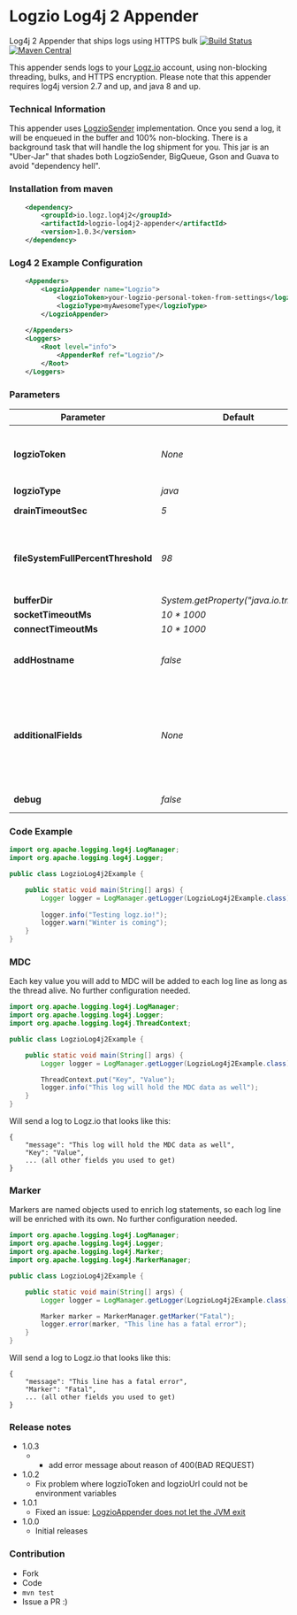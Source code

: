 # Logzio Log4j 2 Appender 
Log4j 2 Appender that ships logs using HTTPS bulk
[![Build Status](https://travis-ci.org/logzio/logzio-log4j2-appender.svg?branch=master)](https://travis-ci.org/logzio/logzio-log4j2-appender)
[![Maven Central](https://maven-badges.herokuapp.com/maven-central/io.logz.log4j2/logzio-log4j2-appender/badge.svg)](http://mvnrepository.com/artifact/io.logz.log4j2/logzio-log4j2-appender)

This appender sends logs to your [Logz.io](http://logz.io) account, using non-blocking threading, bulks, and HTTPS encryption. Please note that this appender requires log4j version 2.7 and up, and java 8 and up.

### Technical Information
This appender uses  [LogzioSender](https://github.com/logzio/logzio-java-sender) implementation. Once you send a log, it will be enqueued in the buffer and 100% non-blocking. There is a background task that will handle the log shipment for you. This jar is an "Uber-Jar" that shades both LogzioSender, BigQueue, Gson and Guava to avoid "dependency hell".

### Installation from maven
```xml
    <dependency>
        <groupId>io.logz.log4j2</groupId>
        <artifactId>logzio-log4j2-appender</artifactId>
        <version>1.0.3</version>
    </dependency>
```

### Log4 2 Example Configuration
```xml
    <Appenders>
        <LogzioAppender name="Logzio">
            <logzioToken>your-logzio-personal-token-from-settings</logzioToken>
            <logzioType>myAwesomeType</logzioType>
        </LogzioAppender>
       
    </Appenders>
    <Loggers>
        <Root level="info">
            <AppenderRef ref="Logzio"/>
        </Root>
    </Loggers>
```

### Parameters
| Parameter          | Default                              | Explained  |
| ------------------ | ------------------------------------ | ----- |
| **logzioToken**              | *None*                                 | Your Logz.io token, which can be found under "settings" in your account, If the value begins with `$` then the appender looks for an environment variable with the name specified. For example: `$LOGZIO_TOKEN` will look for environment variable named `LOGZIO_TOKEN` |
| **logzioType**               | *java*                                 | The [log type](http://support.logz.io/support/solutions/articles/6000103063-what-is-type-) for that appender |
| **drainTimeoutSec**       | *5*                                    | How often the appender should drain the buffer (in seconds) |
| **fileSystemFullPercentThreshold** | *98*                                   | The percent of used file system space at which the appender will stop buffering. When we will reach that percentage, the file system in which the buffer is stored will drop all new logs until the percentage of used space drops below that threshold. Set to -1 to never stop processing new logs |
| **bufferDir**          | *System.getProperty("java.io.tmpdir")* | Where the appender should store the buffer |
| **socketTimeoutMs**       | *10 * 1000*                                    | The socket timeout during log shipment |
| **connectTimeoutMs**       | *10 * 1000*                                    | The connection timeout during log shipment |
| **addHostname**       | *false*                                    | Optional. If true, then a field named 'hostname' will be added holding the host name of the machine. If from some reason there's no defined hostname, this field won't be added |
| **additionalFields**       | *None*                                    | Optional. Allows to add additional fields to the JSON message sent. The format is "fieldName1=fieldValue1;fieldName2=fieldValue2". You can optionally inject an environment variable value using the following format: "fieldName1=fieldValue1;fieldName2=$ENV_VAR_NAME". In that case, the environment variable should be the only value. In case the environment variable can't be resolved, the field will be omitted. |
| **debug**       | *false*                                    | Print some debug messages to stdout to help to diagnose issues |


### Code Example
```java
import org.apache.logging.log4j.LogManager;
import org.apache.logging.log4j.Logger;

public class LogzioLog4j2Example {

    public static void main(String[] args) {
        Logger logger = LogManager.getLogger(LogzioLog4j2Example.class);
        
        logger.info("Testing logz.io!");
        logger.warn("Winter is coming");
    }
}
```

### MDC
Each key value you will add to MDC will be added to each log line as long as the thread alive. No further configuration needed.
```java
import org.apache.logging.log4j.LogManager;
import org.apache.logging.log4j.Logger;
import org.apache.logging.log4j.ThreadContext;

public class LogzioLog4j2Example {

    public static void main(String[] args) {
        Logger logger = LogManager.getLogger(LogzioLog4j2Example.class);

        ThreadContext.put("Key", "Value");
        logger.info("This log will hold the MDC data as well");
    }
}
```

Will send a log to Logz.io that looks like this:
```
{
    "message": "This log will hold the MDC data as well",
    "Key": "Value",
    ... (all other fields you used to get)
}
```

### Marker
Markers are named objects used to enrich log statements, so each log line will be enriched with its own. No further configuration needed.
```java
import org.apache.logging.log4j.LogManager;
import org.apache.logging.log4j.Logger;
import org.apache.logging.log4j.Marker;
import org.apache.logging.log4j.MarkerManager;

public class LogzioLog4j2Example {

    public static void main(String[] args) {
        Logger logger = LogManager.getLogger(LogzioLog4j2Example.class);

        Marker marker = MarkerManager.getMarker("Fatal");
        logger.error(marker, "This line has a fatal error");
    }
}
```

Will send a log to Logz.io that looks like this:
```
{
    "message": "This line has a fatal error",
    "Marker": "Fatal",
    ... (all other fields you used to get)
}
```

### Release notes
 - 1.0.3
   - - add error message about reason of 400(BAD REQUEST)
 - 1.0.2
   - Fix problem where logzioToken and logzioUrl could not be environment variables
 - 1.0.1
   - Fixed an issue: [LogzioAppender does not let the JVM exit](https://github.com/logzio/logzio-log4j2-appender/issues/2)  
 - 1.0.0
   - Initial releases
   

### Contribution
 - Fork
 - Code
 - ```mvn test```
 - Issue a PR :)
